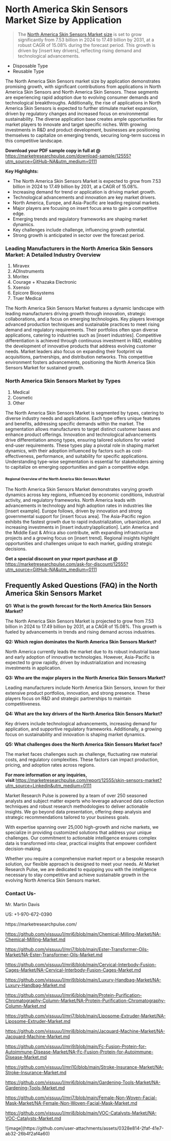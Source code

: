 <h1>North America Skin Sensors Market&nbsp;Size by Application</h1><blockquote><p>The <a href="https://marketresearchpulse.com/download-sample/12555?utm_source=GitHub-NA&amp;utm_medium=0111">North America Skin Sensors Market size</a> is set to grow significantly from 7.53 billion in 2024 to 17.49 billion by 2031, at a robust CAGR of 15.08% during the forecast period. This growth is driven by [insert key drivers], reflecting rising demand and technological advancements.</p></blockquote><ul><li>Disposable Type<li> Reusable Type</li></ul><p>The North America Skin Sensors market size by application demonstrates promising growth, with significant contributions from applications in North America Skin Sensors and North America Skin Sensors. These segments are experiencing rapid adoption due to evolving consumer demands and technological breakthroughs. Additionally, the rise of applications in North America Skin Sensors is expected to further stimulate market expansion, driven by regulatory changes and increased focus on environmental sustainability. The diverse application base creates ample opportunities for market players to innovate and target specific niches. With growing investments in R&D and product development, businesses are positioning themselves to capitalize on emerging trends, securing long-term success in this competitive landscape.</p><p><strong>Download your PDF sample copy in full at @ </strong><a href="https://marketresearchpulse.com/download-sample/12555?utm_source=GitHub-NA&amp;utm_medium=0111">https://marketresearchpulse.com/download-sample/12555?utm_source=GitHub-NA&amp;utm_medium=0111</a></p><p><strong>Key Highlights: </strong></p><ul><li>The North America Skin Sensors Market is expected to grow from 7.53 billion in 2024 to 17.49 billion by 2031, at a CAGR of 15.08%.</li><li>Increasing demand for trend or application is driving market growth.</li><li>Technological advancements and innovation are key market drivers.</li><li>North America, Europe, and Asia-Pacific are leading regional markets.</li><li>Major players are focusing on insert focus area to gain a competitive edge.</li><li>Emerging trends and regulatory frameworks are shaping market dynamics.</li><li>Key challenges include challenge, influencing growth potential.</li><li>Strong growth is anticipated in sector over the forecast period.</li></ul><h3>Leading Manufacturers in the North America Skin Sensors Market: A Detailed Industry Overview</h3><ol><li>Miravex</li><li>ADInstruments</li><li>Moritex</li><li>Courage + Khazaka Electronic</li><li>Xsensio</li><li>Epicore Biosystems</li><li>Truer Medical</li></ol><div class="flex max-w-full flex-col flex-grow"><div class="min-h-8 text-message flex w-full flex-col items-end gap-2 whitespace-normal break-words [.text-message+&amp;]:mt-5" dir="auto" data-message-author-role="assistant" data-message-id="fd8432e4-4910-450d-b182-61b7bfb0a01f" data-message-model-slug="gpt-4o"><div class="flex w-full flex-col gap-1 empty:hidden first:pt-[3px]"><div class="markdown prose w-full break-words dark:prose-invert light"><p>The North America Skin Sensors Market features a dynamic landscape with leading manufacturers driving growth through innovation, strategic collaborations, and a focus on emerging technologies. Key players leverage advanced production techniques and sustainable practices to meet rising demand and regulatory requirements. Their portfolios often span diverse applications, catering to industries such as [insert industries]. Competitive differentiation is achieved through continuous investment in R&amp;D, enabling the development of innovative products that address evolving customer needs. Market leaders also focus on expanding their footprint via acquisitions, partnerships, and distribution networks. This competitive environment fosters advancements, positioning the North America Skin Sensors Market for sustained growth.</p></div></div></div></div><h3>North America Skin Sensors Market by Types</h3><ol><li>Medical<li> Cosmetic<li> Other</li></ol><div class="flex max-w-full flex-col flex-grow"><div class="min-h-8 text-message flex w-full flex-col items-end gap-2 whitespace-normal break-words [.text-message+&amp;]:mt-5" dir="auto" data-message-author-role="assistant" data-message-id="084470be-0bb7-4664-bddf-5156b4f41249" data-message-model-slug="gpt-4o-mini"><div class="flex w-full flex-col gap-1 empty:hidden first:pt-[3px]"><div class="markdown prose w-full break-words dark:prose-invert light"><p>The North America Skin Sensors Market is segmented by types, catering to diverse industry needs and applications. Each type offers unique features and benefits, addressing specific demands within the market. The segmentation allows manufacturers to target distinct customer bases and enhance product offerings. Innovation and technological advancements drive differentiation among types, ensuring tailored solutions for varied end-user requirements. These types play a pivotal role in shaping market dynamics, with their adoption influenced by factors such as cost-effectiveness, performance, and suitability for specific applications. Understanding type-wise segmentation is essential for stakeholders aiming to capitalize on emerging opportunities and gain a competitive edge.</p></div></div></div></div><h3><span style="font-size: 11px;">Regional Overview of the North America Skin Sensors Market</span></h3><div class="flex max-w-full flex-col flex-grow"><div class="min-h-8 text-message flex w-full flex-col items-end gap-2 whitespace-normal break-words [.text-message+&amp;]:mt-5" dir="auto" data-message-author-role="assistant" data-message-id="e9038762-ce64-4e30-91c9-9bd413514231" data-message-model-slug="gpt-4o-mini"><div class="flex w-full flex-col gap-1 empty:hidden first:pt-[3px]"><div class="markdown prose w-full break-words dark:prose-invert light"><p>The North America Skin Sensors Market demonstrates varying growth dynamics across key regions, influenced by economic conditions, industrial activity, and regulatory frameworks. North America leads with advancements in technology and high adoption rates in industries like [insert example]. Europe follows, driven by innovation and strong governmental support for [insert focus area]. The Asia-Pacific region exhibits the fastest growth due to rapid industrialization, urbanization, and increasing investments in [insert industry/application]. Latin America and the Middle East &amp; Africa also contribute, with expanding infrastructure projects and a growing focus on [insert trend]. Regional insights highlight opportunities and challenges unique to each market, guiding strategic decisions.</p></div></div></div></div><p><strong>Get a special discount on your report purchase at @ </strong><a href="https://marketresearchpulse.com/ask-for-discount/12555?utm_source=GitHub-NA&amp;utm_medium=0111">https://marketresearchpulse.com/ask-for-discount/12555?utm_source=GitHub-NA&amp;utm_medium=0111</a></p><h2>Frequently Asked Questions (FAQ) in the North America Skin Sensors Market</h2><p><strong>Q1: What is the growth forecast for the North America Skin Sensors Market?</strong></p><p>The North America Skin Sensors Market is projected to grow from 7.53 billion in 2024 to 17.49 billion by 2031, at a CAGR of 15.08%. This growth is fueled by advancements in trends and rising demand across industries.</p><p><strong>Q2: Which region dominates the North America Skin Sensors Market?</strong></p><p>North America currently leads the market due to its robust industrial base and early adoption of innovative technologies. However, Asia-Pacific is expected to grow rapidly, driven by industrialization and increasing investments in application.</p><p><strong>Q3: Who are the major players in the North America Skin Sensors Market?</strong></p><p>Leading manufacturers include North America Skin Sensors, known for their extensive product portfolios, innovation, and strong presence. These players focus on R&amp;D and strategic partnerships to maintain competitiveness.</p><p><strong>Q4: What are the key drivers of the North America Skin Sensors Market?</strong></p><p>Key drivers include technological advancements, increasing demand for application, and supportive regulatory frameworks. Additionally, a growing focus on sustainability and innovation is shaping market dynamics.</p><p><strong>Q5: What challenges does the North America Skin Sensors Market face?</strong></p><p>The market faces challenges such as challenge, fluctuating raw material costs, and regulatory complexities. These factors can impact production, pricing, and adoption rates across regions.</p><p><strong>For more information or any inquiries, visit&nbsp;</strong><a href="https://marketresearchpulse.com/report/12555/skin-sensors-market?utm_source=Linkedin&utm_medium=0111">https://marketresearchpulse.com/report/12555/skin-sensors-market?utm_source=Linkedin&utm_medium=0111</a></p><p>Market Research Pulse is powered by a team of over 250 seasoned analysts and subject matter experts who leverage advanced data collection techniques and robust research methodologies to deliver actionable insights. We go beyond data presentation, offering deep analysis and strategic recommendations tailored to your business goals.</p><p>With expertise spanning over 25,000 high-growth and niche markets, we specialize in providing customized solutions that address your unique challenges. Our commitment to actionable intelligence ensures complex data is transformed into clear, practical insights that empower confident decision-making.</p><p>Whether you require a comprehensive market report or a bespoke research solution, our flexible approach is designed to meet your needs. At Market Research Pulse, we are dedicated to equipping you with the intelligence necessary to stay competitive and achieve sustainable growth in the evolving North America Skin Sensors market.</p><h3><strong>Contact Us-</strong></h3><p>Mr. Martin Davis</p><p>US: +1-970-672-0390</p><p>https://marketresearchpulse.com/</p><p><a href="https://github.com/vissuuu1/mri6/blob/main/Chemical-Milling-Market/NA-Chemical-Milling-Market.md">https://github.com/vissuuu1/mri6/blob/main/Chemical-Milling-Market/NA-Chemical-Milling-Market.md</a></p><p><a href="https://github.com/vissuuu1/mri7/blob/main/Ester-Transformer-Oils-Market/NA-Ester-Transformer-Oils-Market.md">https://github.com/vissuuu1/mri7/blob/main/Ester-Transformer-Oils-Market/NA-Ester-Transformer-Oils-Market.md</a></p><p><a href="https://github.com/vissuuu1/mri8/blob/main/Cervical-Interbody-Fusion-Cages-Market/NA-Cervical-Interbody-Fusion-Cages-Market.md">https://github.com/vissuuu1/mri8/blob/main/Cervical-Interbody-Fusion-Cages-Market/NA-Cervical-Interbody-Fusion-Cages-Market.md</a></p><p><a href="https://github.com/vissuuu1/mri9/blob/main/Luxury-Handbag-Market/NA-Luxury-Handbag-Market.md">https://github.com/vissuuu1/mri9/blob/main/Luxury-Handbag-Market/NA-Luxury-Handbag-Market.md</a></p><p><a href="https://github.com/vissuuu1/mri6/blob/main/Protein-Purification-Chromatography-Column-Market/NA-Protein-Purification-Chromatography-Column-Market.md">https://github.com/vissuuu1/mri6/blob/main/Protein-Purification-Chromatography-Column-Market/NA-Protein-Purification-Chromatography-Column-Market.md</a></p><p><a href="https://github.com/vissuuu1/mri7/blob/main/Liposome-Extruder-Market/NA-Liposome-Extruder-Market.md">https://github.com/vissuuu1/mri7/blob/main/Liposome-Extruder-Market/NA-Liposome-Extruder-Market.md</a></p><p><a href="https://github.com/vissuuu1/mri8/blob/main/Jacquard-Machine-Market/NA-Jacquard-Machine-Market.md">https://github.com/vissuuu1/mri8/blob/main/Jacquard-Machine-Market/NA-Jacquard-Machine-Market.md</a></p><p><a href="https://github.com/vissuuu1/mri9/blob/main/Fc-Fusion-Protein-for-Autoimmune-Disease-Market/NA-Fc-Fusion-Protein-for-Autoimmune-Disease-Market.md">https://github.com/vissuuu1/mri9/blob/main/Fc-Fusion-Protein-for-Autoimmune-Disease-Market/NA-Fc-Fusion-Protein-for-Autoimmune-Disease-Market.md</a></p><p><a href="https://github.com/vissuuu1/mri10/blob/main/Stroke-Insurance-Market/NA-Stroke-Insurance-Market.md">https://github.com/vissuuu1/mri10/blob/main/Stroke-Insurance-Market/NA-Stroke-Insurance-Market.md</a></p><p><a href="https://github.com/vissuuu1/mri6/blob/main/Gardening-Tools-Market/NA-Gardening-Tools-Market.md">https://github.com/vissuuu1/mri6/blob/main/Gardening-Tools-Market/NA-Gardening-Tools-Market.md</a></p><p><a href="https://github.com/vissuuu1/mri7/blob/main/Female-Non-Woven-Facial-Mask-Market/NA-Female-Non-Woven-Facial-Mask-Market.md">https://github.com/vissuuu1/mri7/blob/main/Female-Non-Woven-Facial-Mask-Market/NA-Female-Non-Woven-Facial-Mask-Market.md</a></p><p><a href="https://github.com/vissuuu1/mri8/blob/main/VOC-Catalysts-Market/NA-VOC-Catalysts-Market.md">https://github.com/vissuuu1/mri8/blob/main/VOC-Catalysts-Market/NA-VOC-Catalysts-Market.md</a></p>
![image](https://github.com/user-attachments/assets/0328e814-2faf-41e7-ab32-26b4f2af4a60)
